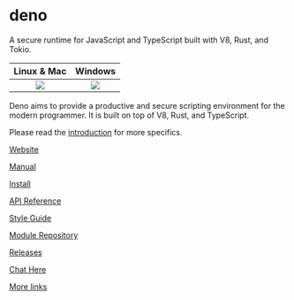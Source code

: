 # deno

A secure runtime for JavaScript and TypeScript built with V8, Rust, and Tokio.

|      **Linux & Mac**       |        **Windows**         |
| :------------------------: | :------------------------: |
| [![][tci badge]][tci link] | [![][avy badge]][avy link] |

<!-- prettier-ignore -->
[avy badge]: https://ci.appveyor.com/api/projects/status/yel7wtcqwoy0to8x?branch=master&svg=true
[avy link]: https://ci.appveyor.com/project/deno/deno
[tci badge]: https://travis-ci.com/denoland/deno.svg?branch=master
[tci link]: https://travis-ci.com/denoland/deno

Deno aims to provide a productive and secure scripting environment for the
modern programmer. It is built on top of V8, Rust, and TypeScript.

Please read the [introduction](https://deno.land/manual.html#introduction) for
more specifics.

[Website](https://deno.land/)

[Manual](https://deno.land/manual.html)

[Install](https://github.com/denoland/deno_install)

[API Reference](https://deno.land/typedoc/)

[Style Guide](https://deno.land/style_guide.html)

[Module Repository](https://deno.land/x/)

[Releases](Releases.md)

[Chat Here](https://gitter.im/denolife/Lobby)

[More links](https://github.com/denolib/awesome-deno)
